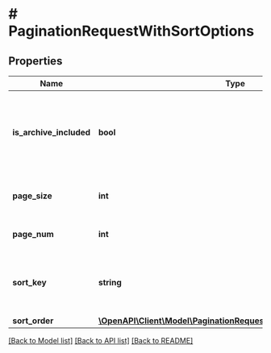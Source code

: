 # # PaginationRequestWithSortOptions

## Properties

Name | Type | Description | Notes
------------ | ------------- | ------------- | -------------
**is_archive_included** | **bool** | Denotes if archived records should be included in the response payload | [optional]
**page_size** | **int** | Denotes the number of records per page | [optional]
**page_num** | **int** | Denotes the page number | [optional]
**sort_key** | **string** | Denotes the key using which the records need to be sorted | [optional]
**sort_order** | [**\OpenAPI\Client\Model\PaginationRequestWithSortOptionsSortOrder**](PaginationRequestWithSortOptionsSortOrder.md) |  | [optional]

[[Back to Model list]](../../README.md#models) [[Back to API list]](../../README.md#endpoints) [[Back to README]](../../README.md)
